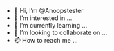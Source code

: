 - 👋 Hi, I’m @Anoopstester
- 👀 I’m interested in ...
- 🌱 I’m currently learning ...
- 💞️ I’m looking to collaborate on ...
- 📫 How to reach me ...

<!---
Anoopstester/Anoopstester is a ✨ special ✨ repository because its `README.md` (this file) appears on your GitHub profile.
You can click the Preview link to take a look at your changes.
--->
